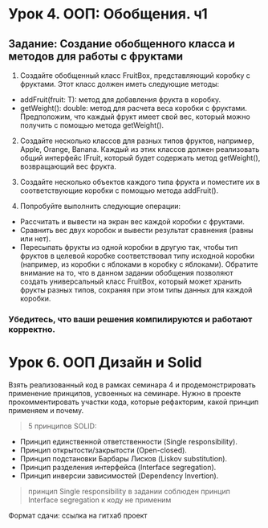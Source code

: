 # Урок 4. ООП: Обобщения. ч1

## Задание: Создание обобщенного класса и методов для работы с фруктами

1. Создайте обобщенный класс FruitBox<T>, представляющий коробку с фруктами. Этот класс должен иметь следующие методы:

* addFruit(fruit: T): метод для добавления фрукта в коробку.
* getWeight(): double: метод для расчета веса коробки с фруктами. Предположим, что каждый фрукт имеет свой вес, который
  можно получить с помощью метода getWeight().

2. Создайте несколько классов для разных типов фруктов, например, Apple, Orange, Banana. Каждый из этих классов должен
   реализовать общий интерфейс IFruit,
   который будет содержать метод getWeight(), возвращающий вес фрукта.

3. Создайте несколько объектов каждого типа фрукта и поместите их в соответствующие коробки с помощью метода addFruit().

4. Попробуйте выполнить следующие операции:

* Рассчитать и вывести на экран вес каждой коробки с фруктами.
* Сравнить вес двух коробок и вывести результат сравнения (равны или нет).
* Пересыпать фрукты из одной коробки в другую так, чтобы тип фруктов в целевой коробке соответствовал типу исходной
  коробки
  (например, из коробки с яблоками в коробку с яблоками).
  Обратите внимание на то, что в данном задании обобщения позволяют создать универсальный класс FruitBox,
  который может хранить фрукты разных типов, сохраняя при этом типы данных для каждой коробки.

### Убедитесь, что ваши решения компилируются и работают корректно.

# Урок 6. ООП Дизайн и Solid
Взять реализованный код в рамках семинара 4 и продемонстрировать применение принципов, усвоенных на семинаре.
Нужно в проекте прокомментировать участки кода, которые рефакторим, какой принцип применяем и почему.

> 5 принципов SOLID:

* Принцип единственной ответственности (Single responsibility). 
* Принцип открытости/закрытости (Open-closed).
* Принцип подстановки Барбары Лисков (Liskov substitution).
* Принцип разделения интерфейса (Interface segregation).
* Принцип инверсии зависимостей (Dependency Invertion).

> принцип Single responsibility в задании соблюден
> принцип Interface segregation к коду не применим 

Формат сдачи: ссылка на гитхаб проект 